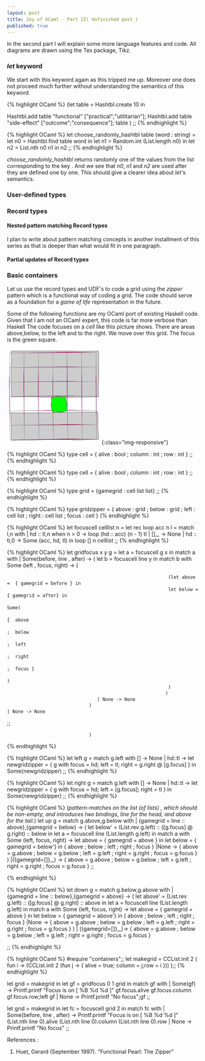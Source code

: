 ```yaml
---
layout: post
title: Joy of OCaml - Part II( Unfinished post )
published: true
---
```

In the second part I will explain some more language features and code. All diagrams are drawn using the Tex package, Tikz.

### _let_ keyword
We start with this keyword again as this tripped me up. Moreover one does not
proceed much further without understanding the semantics of this keyword.

{% highlight OCaml %}
(let table = Hashtbl.create 10 in
  
  Hashtbl.add table "functional" ["practical";"utilitarian"];
  Hashtbl.add table "side-effect" ["outcome";"consequence"];
 table ) 
;;
{% endhighlight %}

{% highlight OCaml %}
let choose_randomly_hashtbl table (word : string) =
  let n0 = Hashtbl.find  table word in
  let n1 = Random.int (List.length n0) in
  let n2 = List.nth n0 n1 in
  n2
;;
{% endhighlight %}

*choose_randomly_hashtbl* returns randomly one of the values from the list corresponding to the key . And we see that _n0_, _n1_ and _n2_ are used after they are defined one by one. This should give a clearer idea about _let_'s semantics.

### User-defined types

### Record types

#### Nested pattern matching Record types

I plan to write about pattern matching concepts in another installment of this series as that is deeper than what would fit in one paragraph.

#### Partial updates of Record types

### Basic containers

Let us use the record types and UDF's to code a grid using the _zipper_ pattern which is a functional way of coding a grid. The code should serve as a foundation for a _game of life_ representation in the future.

Some of the following functions are my OCaml port of existing Haskell code. Given that I am not an OCaml expert, this code is far more verbose than Haskell The code focuses on a _cell_ like this picture shows. There are areas above,below, to the left and to the right. We move over this grid.
The focus is the green square.



![image-title-here](../images/myhanddrawn.tex.preview.pdf.png){:class="img-responsive"}


{% highlight OCaml %}
type cell = { alive : bool ; column : int ; row : int }
;;
{% endhighlight %}

{% highlight OCaml %}
type cell = { alive : bool ; column : int ; row : int }
;;
{% endhighlight %}

{% highlight OCaml %}
type grid = {gamegrid : cell list list}
;;
{% endhighlight %}

{% highlight OCaml %}
type gridzipper  =
             { above : grid
             ; below : grid
             ; left  : cell list
             ; right : cell list
             ; focus : cell }
{% endhighlight %}

{% highlight OCaml %}
let focuscell celllist n =
 let rec loop acc n l =
  match l,n with
    | hd :: tl,n when n > 0 -> loop (hd :: acc) (n - 1) tl
    | [],_  -> None
    | hd :: tl,0 -> Some (acc, hd, tl)
 in loop  [] n celllist
;;
{% endhighlight %}

{% highlight OCaml %}
let gridfocus x y g =
 let a = focuscell g x in
  match a with
    | Some(before, line , after) -> (
                                  let b = focuscell line y in
                                   match b with
                                   Some (left  , focus, right) -> 
                                                              ( 
                                                               
                                                               (let above =  { gamegrid = before } in
                                                               let below = { gamegrid = after} in
                                                                            Some(
                                                                            {  above
                                                                            ;  below
                                                                            ;  left
                                                                            ;  right
                                                                            ;  focus }
                                                                             )
                                                               )
                                                              )
                                     | None -> None
                                  )
    | None -> None
;;


                                  )
{% endhighlight %}

{% highlight OCaml %}
let left g =
match g.left with
 [] -> None 
| hd::tl ->  let newgridzipper = { g  with focus = hd; left = tl; right = g.right @ [g.focus] } in
             Some(newgridzipper)
;;
{% endhighlight %}

{% highlight OCaml %}
let right g =
match g.left with
 [] -> None 
| hd::tl ->  let newgridzipper = { g  with focus = hd; left = [g.focus]; right =  tl } in
             Some(newgridzipper)
;;
{% endhighlight %}

{% highlight OCaml %}
(*pattern-matches on the list (of lists) , which should be non-empty, and introduces two bindings,
 line for the head, and above for the tail.*)
let up g =
 match g.above,g.below with
   |  {gamegrid = line :: above},{gamegrid = below} -> (
                          let below' =  (List.rev g.left) :: ([g.focus] @ g.right) :: below in
                          let a = focuscell line (List.length g.left) in
                          match a with
                           Some (left, focus, right) ->
                                                               let above =  { gamegrid = above } in
                                                               let below = { gamegrid = below'} in
                            { above
                            ; below
                            ; left
                            ; right
                            ; focus }
                          |None -> 
                            { above = g.above
                            ; below = g.below
                            ; left = g.left
                            ; right = g.right
                            ; focus = g.focus }
                         )
   |({gamegrid=[]},_) ->  { above = g.above
                            ; below = g.below
                            ; left = g.left
                            ; right = g.right
                            ; focus = g.focus }
;;

{% endhighlight %}

{% highlight OCaml %}
let down g = 
   match g.below,g.above with
   |  {gamegrid = line :: below},{gamegrid = above} -> (
                          let above' =  (List.rev g.left) :: ([g.focus] @ g.right) :: above in
                          let a = focuscell line (List.length g.left) in
                          match a with
                           Some (left, focus, right) ->
                                                               let above =  { gamegrid = above } in
                                                               let below = { gamegrid = above'} in
                            { above
                            ; below
                            ; left
                            ; right
                            ; focus }
                          |None -> 
                            { above = g.above
                            ; below = g.below
                            ; left = g.left
                            ; right = g.right
                            ; focus = g.focus }
                         )
   | ({gamegrid=[]},_)->    { above = g.above
                            ; below = g.below
                            ; left = g.left
                            ; right = g.right
                            ; focus = g.focus }

;;
{% endhighlight %}

{% highlight OCaml %}
#require "containers";;
 let makegrid = CCList.init 2 ( fun i -> (CCList.init 2 (fun j -> { alive = true; column = j;row = i })) );;
{% endhighlight %}

let grid = makegrid in
  let gf = gridfocus 0 1 grid in
   match gf with
   | Some(gf) ->
                Printf.printf "Focus is on [ %B %d %d ]" gf.focus.alive gf.focus.column gf.focus.row;left gf
   | None -> Printf.printf "No focus";gf
;;

let grid = makegrid in
  let fc = focuscell grid 2 in
   match fc with
    | Some(before, line , after) -> Printf.printf "Focus is on [ %B %d %d ]" (List.nth line 0).alive (List.nth line 0).column (List.nth line 0).row
    | None -> Printf.printf "No focus"
;;

References :

1. Huet, Gerard (September 1997). "Functional Pearl: The Zipper"
